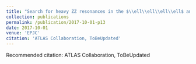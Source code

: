 ```yaml
---
title: "Search for heavy ZZ resonances in the $\\ell\\ell\\ell\\ell$ and $\\ell\ell\\nu\\nu$ final state using proton-proton collisions at $\\sqrt{s}$ = 13 TeV with the ATLAS detector"
collection: publications
permalink: /publication/2017-10-01-p13
date: 2017-10-01
venue: 'EPJC'
citation: 'ATLAS Collaboration, ToBeUpdated'
---
```

Recommended citation: ATLAS Collaboration, ToBeUpdated
